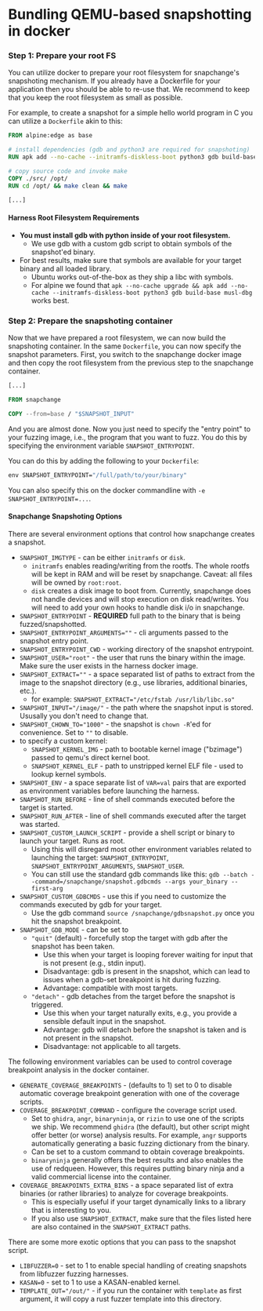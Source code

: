 # Bundling QEMU-based snapshotting in docker

### Step 1: Prepare your root FS

You can utilize docker to prepare your root filesystem for snapchange's snapshoting mechanism. If you already have a Dockerfile for your application then you should be able to re-use that.
We recommend to keep that you keep the root filesystem as small as possible.

For example, to create a snapshot for a simple hello world program in C you can utilize a `Dockerfile` akin to this:

```Dockerfile
FROM alpine:edge as base

# install dependencies (gdb and python3 are required for snapshoting)
RUN apk add --no-cache --initramfs-diskless-boot python3 gdb build-base

# copy source code and invoke make
COPY ./src/ /opt/
RUN cd /opt/ && make clean && make

[...]
```

#### Harness Root Filesystem Requirements

* **You must install gdb with python inside of your root filesystem.**
    * We use gdb with a custom gdb script to obtain symbols of the snapshot'ed binary.
* For best results, make sure that symbols are available for your target binary and all loaded library.
    * Ubuntu works out-of-the-box as they ship a libc with symbols.
    * For alpine we found that `apk --no-cache upgrade && apk add --no-cache --initramfs-diskless-boot python3 gdb build-base musl-dbg` works best.


### Step 2: Prepare the snapshoting container

Now that we have prepared a root filesystem, we can now build the snapshoting container. In the same `Dockerfile`, you can now specify the snapshot parameters.
First, you switch to the snapchange docker image and then copy the root filesystem from the previous step to the snapchange container.

```Dockerfile
[...]

FROM snapchange

COPY --from=base / "$SNAPSHOT_INPUT"
```

And you are almost done. Now you just need to specify the "entry point" to your
fuzzing image, i.e., the program that you want to fuzz. You do this by
specifying the environment variable `SNAPSHOT_ENTRYPOINT`.

You can do this by adding the following to your `Dockerfile`:

```Dockerfile
env SNAPSHOT_ENTRYPOINT="/full/path/to/your/binary"
```

You can also specify this on the docker commandline with `-e SNAPSHOT_ENTRYPOINT=...`.


#### Snapchange Snapshoting Options

There are several environment options that control how snapchange creates a snapshot.

* `SNAPSHOT_IMGTYPE` - can be either `initramfs` or `disk`.
    * `initramfs` enables reading/writing from the rootfs. The whole rootfs will be kept in RAM and will be reset by snapchange. Caveat: all files will be owned by `root:root`.
    * `disk` creates a disk image to boot from. Currently, snapchange does not handle devices and will stop execution on disk read/writes. You will need to add your own hooks to handle disk i/o in snapchange.
* `SNAPSHOT_ENTRYPOINT` - **REQUIRED** full path to the binary that is being fuzzed/snapshotted.
* `SNAPSHOT_ENTRYPOINT_ARGUMENTS=""` - cli arguments passed to the snapshot entry point.
* `SNAPSHOT_ENTRYPOINT_CWD` - working directory of the snapshot entrypoint.
* `SNAPSHOT_USER="root"` - the user that runs the binary within the image. Make sure the user exists in the harness docker image.
* `SNAPSHOT_EXTRACT=""` - a space separated list of paths to extract from the image to the snapshot directory (e.g., use libraries, additional binaries, etc.).
  * for example: `SNAPSHOT_EXTRACT="/etc/fstab /usr/lib/libc.so"`
* `SNAPSHOT_INPUT="/image/"` - the path where the snapshot input is stored. Ususally you don't need to change that.
* `SNAPSHOT_CHOWN_TO="1000"` - the snapshot is `chown -R`'ed for convenience. Set to `""` to disable.
* to specify a custom kernel:
  * `SNAPSHOT_KERNEL_IMG` - path to bootable kernel image ("bzimage") passed to qemu's direct kernel boot.
  * `SNAPSHOT_KERNEL_ELF` - path to unstripped kernel ELF file - used to lookup kernel symbols.
* `SNAPSHOT_ENV` - a space separate list of `VAR=val` pairs that are exported as environment variables before launching the harness.
* `SNAPSHOT_RUN_BEFORE` - line of shell commands executed before the target is started.
* `SNAPSHOT_RUN_AFTER` - line of shell commands executed after the target was started.
* `SNAPSHOT_CUSTOM_LAUNCH_SCRIPT` - provide a shell script or binary to launch your target. Runs as root.
    * Using this will disregard most other environment variables related to launching the target: `SNAPSHOT_ENTRYPOINT`, `SNAPSHOT_ENTRYPOINT_ARGUMENTS`, `SNAPSHOT_USER`.
    * You can still use the standard gdb commands like this: `gdb --batch --command=/snapchange/snapshot.gdbcmds --args your_binary --first-arg`
* `SNAPSHOT_CUSTOM_GDBCMDS` - use this if you need to customize the commands executed by gdb for your target.
    * Use the gdb command `source /snapchange/gdbsnapshot.py` once you hit the snapshot breakpoint.
* `SNAPSHOT_GDB_MODE` - can be set to
    * `"quit"` (default) - forcefully stop the target with gdb after the snapshot has been taken.
        * Use this when your target is looping forever waiting for input that is not present (e.g., stdin input).
        * Disadvantage: gdb is present in the snapshot, which can lead to issues when a gdb-set breakpoint is hit during fuzzing.
        * Advantage: compatible with most targets.
    * `"detach"` - gdb detaches from the target before the snapshot is triggered.
        * Use this when your target naturally exits, e.g., you provide a sensible default input in the snapshot.
        * Advantage: gdb will detach before the snapshot is taken and is not present in the snapshot.
        * Disadvantage: not applicable to all targets.

The following environment variables can be used to control coverage breakpoint
analysis in the docker container.
        
* `GENERATE_COVERAGE_BREAKPOINTS` - (defaults to 1) set to 0 to disable automatic coverage breakpoint generation with one of the coverage scripts.
* `COVERAGE_BREAKPOINT_COMMAND` - configure the coverage script used.
    * Set to `ghidra`, `angr`, `binaryninja`, or `rizin` to use one of the scripts we ship. We recommend `ghidra` (the default), but other script might offer 
      better (or worse) analysis results. For example, `angr` supports automatically generating a basic fuzzing dictionary from the binary.
    * Can be set to a custom command to obtain coverage breakpoints.
    * `binaryninja` generally offers the best results and also enables the use of redqueen. However, this requires putting binary ninja and a valid commercial license into the container.
* `COVERAGE_BREAKPOINTS_EXTRA_BINS` - a space separated list of extra binaries (or rather libraries) to analyze for coverage breakpoints.
    * This is especially useful if your target dynamically links to a library that is interesting to you.
    * If you also use `SNAPSHOT_EXTRACT`, make sure that the files listed here are also contained in the `SNAPSHOT_EXTRACT` paths.
 
There are some more exotic options that you can pass to the snapshot script.

* `LIBFUZZER=0` - set to 1 to enable special handling of creating snapshots from libfuzzer fuzzing harnesses.
* `KASAN=0` - set to 1 to use a KASAN-enabled kernel.
* `TEMPLATE_OUT="/out/"` - if you run the container with `template` as first argument, it will copy a rust fuzzer template into this directory.
